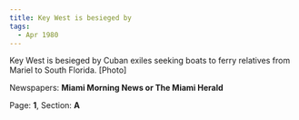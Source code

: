```yaml
---  
title: Key West is besieged by  
tags:  
  - Apr 1980  
---  
```

  
Key West is besieged by Cuban exiles seeking boats to ferry relatives from Mariel to South Florida. [Photo]  
  
Newspapers: **Miami Morning News or The Miami Herald**  
  
Page: **1**, Section: **A** 
